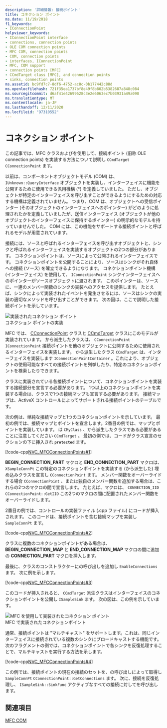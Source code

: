 ```yaml
---
description: '詳細情報: 接続ポイント'
title: コネクション ポイント
ms.date: 11/19/2018
f1_keywords:
- IConnectionPoint
helpviewer_keywords:
- IConnectionPoint interface
- connections, connection points
- OLE COM connection points
- MFC COM, connection points
- COM, connection points
- interfaces, IConnectionPoint
- MFC, COM support
- connection points [MFC]
- CCmdTarget class [MFC], and connection points
- sinks, connection points
ms.assetid: bc9fd7c7-8df6-4752-ac8c-0b177442c88d
ms.openlocfilehash: 721f35ea1737bf8e49f8b802b5382687a848c084
ms.sourcegitcommit: d6af41e42699628c3e2e6063ec7b03931a49a098
ms.translationtype: MT
ms.contentlocale: ja-JP
ms.lasthandoff: 12/11/2020
ms.locfileid: "97310552"
---
```

# <a name="connection-points"></a>コネクション ポイント

この記事では、MFC クラスおよびを使用して、接続ポイント (旧称 OLE connection points) を実装する方法について説明し `CCmdTarget` `CConnectionPoint` ます。

以前は、コンポーネントオブジェクトモデル (COM) は、 `IUnknown::QueryInterface` オブジェクトを実装し、インターフェイスに機能を公開するために使用できる汎用機構 (*) を定義していました。 ただし、オブジェクトが特定のインターフェイスを呼び出すことができるようにするための対応する機構は定義されていません。 つまり、COM は、オブジェクトへの受信ポインター (そのオブジェクトのインターフェイスへのポインター) がどのように処理されたかを定義していましたが、送信インターフェイス (オブジェクトが他のオブジェクトのインターフェイスに保持するポインター) の明示的なモデルを持っていませんでした。 COM には、この機能をサポートする接続ポイントと呼ばれるモデルが用意されています。

接続には、ソースと呼ばれるインターフェイスを呼び出すオブジェクトと、シンクと呼ばれるインターフェイスを実装するオブジェクトの2つの部分があります。 コネクションポイントは、ソースによって公開されるインターフェイスです。 コネクションポイントを公開することにより、ソースはシンクがそれ自体への接続 (ソース) を確立できるようになります。 コネクションポイント機構 (インターフェイス) を使用して、 `IConnectionPoint` シンクインターフェイスへのポインターがソースオブジェクトに渡されます。 このポインターは、ソースに、一連のメンバー関数のシンクの実装へのアクセスを提供します。 たとえば、シンクによって実装されたイベントを発生させるには、ソースはシンクの実装の適切なメソッドを呼び出すことができます。 次の図は、ここで説明した接続ポイントを示しています。

![実装されたコネクション ポイント](../mfc/media/vc37lh1.gif "実装されたコネクション ポイント") <br/>
コネクション ポイントの実装

MFC では、 [CConnectionPoint](reference/cconnectionpoint-class.md) クラスと [CCmdTarget](reference/ccmdtarget-class.md) クラスにこのモデルが実装されています。 から派生したクラスは、 `CConnectionPoint` `IConnectionPoint` 接続ポイントを他のオブジェクトに公開するために使用されるインターフェイスを実装します。 から派生したクラス `CCmdTarget` は、インターフェイスを実装します `IConnectionPointContainer` 。これにより、オブジェクトの使用可能なすべての接続ポイントを列挙したり、特定のコネクションポイントを検索したりできます。

クラスに実装されている各接続ポイントについて、コネクションポイントを実装する接続部分を宣言する必要があります。 1つ以上のコネクションポイントを実装する場合は、クラスで1つの接続マップも宣言する必要があります。 接続マップは、ActiveX コントロールによってサポートされる接続ポイントのテーブルです。

次の例は、単純な接続マップと1つのコネクションポイントを示しています。 最初の例では、接続マップとポイントを宣言します。2番目の例では、マップとポイントを実装しています。 は `CMyClass` 、から派生したクラスである必要があることに注意してください `CCmdTarget` 。 最初の例では、コードがクラス宣言のセクションの下に挿入され **`protected`** ます。

[!code-cpp[NVC_MFCConnectionPoints#1](codesnippet/cpp/connection-points_1.h)]

**BEGIN_CONNECTION_PART** マクロと **END_CONNECTION_PART** マクロは、 `XSampleConnPt` この特定のコネクションポイントを実装する (から派生した) 埋め込みクラスを宣言し `CConnectionPoint` ます。 メンバー関数をオーバーライドする場合 `CConnectionPoint` 、または独自のメンバー関数を追加する場合は、これらの2つのマクロの間で宣言します。 たとえば、マクロは、 `CONNECTION_IID` `CConnectionPoint::GetIID` この2つのマクロの間に配置されたメンバー関数をオーバーライドします。

2番目の例では、コントロールの実装ファイル (.cpp ファイル) にコードが挿入されます。 このコードは、接続ポイントを含む接続マップを実装し `SampleConnPt` ます。

[!code-cpp[NVC_MFCConnectionPoints#2](codesnippet/cpp/connection-points_2.cpp)]

クラスに複数のコネクションポイントがある場合は、 **BEGIN_CONNECTION_MAP** と **END_CONNECTION_MAP** マクロの間に追加の **CONNECTION_PART** マクロを挿入します。

最後に、クラスのコンストラクターにの呼び出しを追加し `EnableConnections` ます。 次に例を示します。

[!code-cpp[NVC_MFCConnectionPoints#3](codesnippet/cpp/connection-points_3.cpp)]

このコードが挿入されると、 `CCmdTarget` 派生クラスはインターフェイスのコネクションポイントを公開し `ISampleSink` ます。 次の図は、この例を示しています。

![MFC を使用して実装されたコネクション ポイント](../mfc/media/vc37lh2.gif "MFC を使用して実装されたコネクション ポイント") <br/>
MFC で実装されたコネクションポイント

通常、接続ポイントは "マルチキャスト" をサポートします。これは、同じインターフェイスに接続されている複数のシンクにブロードキャストする機能です。 次のフラグメントの例では、コネクションポイントで各シンクを反復処理することで、マルチキャストを実行する方法を示します。

[!code-cpp[NVC_MFCConnectionPoints#4](codesnippet/cpp/connection-points_4.cpp)]

この例では、接続ポイントの現在の接続のセットを、の呼び出しによって取得し `SampleConnPt` `CConnectionPoint::GetConnections` ます。 次に、接続を反復処理し、 `ISampleSink::SinkFunc` アクティブなすべての接続に対してを呼び出します。

## <a name="see-also"></a>関連項目

[MFC COM](mfc-com.md)
